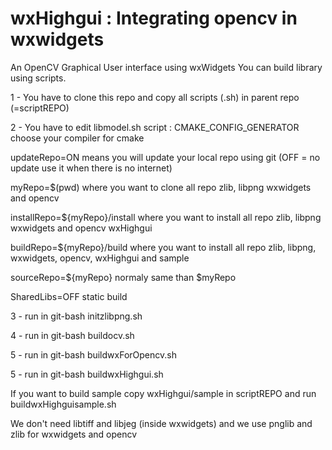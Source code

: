 # wxHighgui : Integrating opencv in wxwidgets
An OpenCV Graphical User interface using wxWidgets
You can build library using scripts. 

1 - You have to clone this repo and copy all scripts (.sh) in parent repo (=scriptREPO)

2 - You have to edit libmodel.sh script :
CMAKE_CONFIG_GENERATOR choose your compiler for cmake

updateRepo=ON means you will update your local repo using git (OFF = no update use it when there is no internet)

myRepo=$(pwd) where you want to clone all repo zlib, libpng wxwidgets and opencv

installRepo=${myRepo}/install  where you want to install all repo zlib, libpng wxwidgets and opencv wxHighgui

buildRepo=${myRepo}/build where you want to install all repo zlib, libpng, wxwidgets, opencv, wxHighgui and sample

sourceRepo=${myRepo} normaly same than $myRepo

SharedLibs=OFF static build

3 - run in git-bash initzlibpng.sh

4 - run in git-bash buildocv.sh

5 - run in git-bash buildwxForOpencv.sh

5 - run in git-bash buildwxHighgui.sh

If you want to build sample copy wxHighgui/sample in scriptREPO and run buildwxHighguisample.sh





We don't need libtiff and libjeg (inside wxwidgets) and we use pnglib and zlib for wxwidgets and opencv
